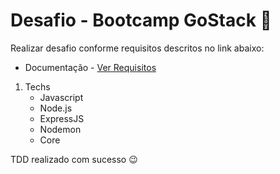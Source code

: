 # Desafio - Bootcamp GoStack 🚀

Realizar desafio conforme requisitos descritos no link abaixo:
- Documentação - [Ver Requisitos]('https://www.google.com')

1. Techs
   - Javascript
   - Node.js
   - ExpressJS
   - Nodemon
   - Core

TDD realizado com sucesso 😉












